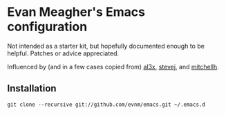 # Evan Meagher's Emacs configuration

Not intended as a starter kit, but hopefully documented enough to be helpful. Patches or advice appreciated.

Influenced by (and in a few cases copied from) [al3x](https://github.com/al3x/emacs), [stevej](https://github.com/stevej/emacs), and [mitchellh](https://github.com/mitchellh/dotfiles/tree/master/emacs.d).

## Installation
    git clone --recursive git://github.com/evnm/emacs.git ~/.emacs.d
